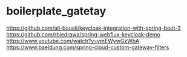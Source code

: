 # boilerplate_gatetay

https://github.com/ali-bouali/keycloak-integration-with-spring-boot-3
https://github.com/rbiedrawa/spring-webflux-keycloak-demo
https://www.youtube.com/watch?v=vmEWywGzWbA
https://www.baeldung.com/spring-cloud-custom-gateway-filters